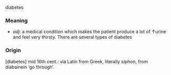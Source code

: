 diabetes
### Meaning
+ _adj_: a medical condition which makes the patient produce a lot of ↑urine and feel very thirsty. There are several types of diabetes

### Origin

[diabetes] mid 16th cent.: via Latin from Greek, literally siphon, from diabainein ‘go through’.
